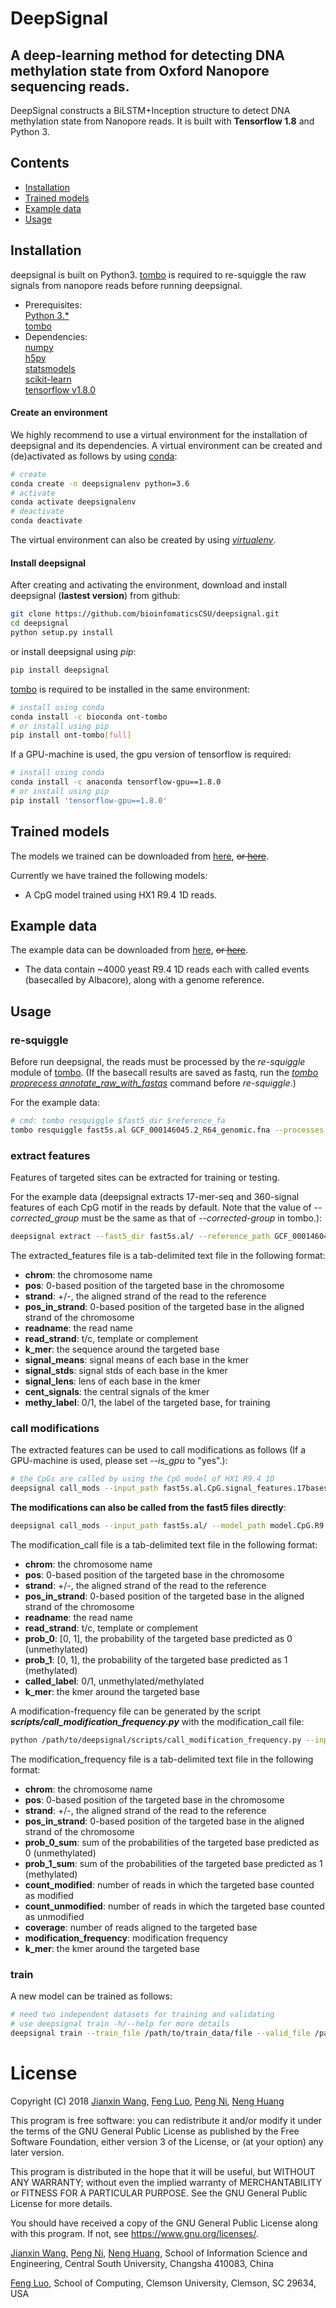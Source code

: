 # DeepSignal
## A deep-learning method for detecting DNA methylation state from Oxford Nanopore sequencing reads.
DeepSignal constructs a BiLSTM+Inception structure to detect DNA methylation state from Nanopore reads. It is
built with **Tensorflow 1.8** and Python 3.

## Contents
- [Installation](#Installation)
- [Trained models](#Trained-models)
- [Example data](#Example-data)
- [Usage](#Usage)

## Installation
deepsignal is built on Python3. [tombo](https://github.com/nanoporetech/tombo) is required to re-squiggle the raw signals from nanopore reads before running deepsignal.
   - Prerequisites:\
       [Python 3.*](https://www.python.org/)\
       [tombo](https://github.com/nanoporetech/tombo)
   - Dependencies:\
       [numpy](http://www.numpy.org/)\
       [h5py](https://github.com/h5py/h5py)\
       [statsmodels](https://github.com/statsmodels/statsmodels/)\
       [scikit-learn](https://scikit-learn.org/stable/)\
       [tensorflow v1.8.0](https://www.tensorflow.org/)

#### Create an environment
We highly recommend to use a virtual environment for the installation of deepsignal and its dependencies. A virtual environment can be created and (de)activated as follows by using [conda](https://conda.io/docs/):
```bash
# create
conda create -n deepsignalenv python=3.6
# activate
conda activate deepsignalenv
# deactivate
conda deactivate
```
The virtual environment can also be created by using [*virtualenv*](https://github.com/pypa/virtualenv/).

#### Install deepsignal
After creating and activating the environment, download and install deepsignal (**lastest version**) from github:
```bash
git clone https://github.com/bioinfomaticsCSU/deepsignal.git
cd deepsignal
python setup.py install
```
or install deepsignal using *pip*:
```bash
pip install deepsignal
```

[tombo](https://github.com/nanoporetech/tombo) is required to be installed in the same environment:
```bash
# install using conda
conda install -c bioconda ont-tombo
# or install using pip
pip install ont-tombo[full]
``` 

If a GPU-machine is used, the gpu version of tensorflow is required:
```bash
# install using conda
conda install -c anaconda tensorflow-gpu==1.8.0
# or install using pip
pip install 'tensorflow-gpu==1.8.0'
```

## Trained models
The models we trained can be downloaded from [here](http://bioinformatics.csu.edu.cn/resources/softs/nipeng/DeepSignal/index.html), <del>or [here](https://people.cs.clemson.edu/~luofeng/deepsignal/)</del>.

Currently we have trained the following models:
   * A CpG model trained using HX1 R9.4 1D reads.

## Example data
The example data can be downloaded from [here](http://bioinformatics.csu.edu.cn/resources/softs/nipeng/DeepSignal/index.html), <del>or [here](https://people.cs.clemson.edu/~luofeng/deepsignal/)</del>.
   * The data contain ~4000 yeast R9.4 1D reads each with called events (basecalled by Albacore), along with a genome reference.

## Usage
### re-squiggle
Before run deepsignal, the reads must be processed by the *re-squiggle* module of [tombo](https://github.com/nanoporetech/tombo). (If the basecall results are saved as fastq, run the [*tombo proprecess annotate_raw_with_fastqs*](https://nanoporetech.github.io/tombo/resquiggle.html) command before *re-squiggle*.)

For the example data:
```bash
# cmd: tombo resquiggle $fast5_dir $reference_fa
tombo resquiggle fast5s.al GCF_000146045.2_R64_genomic.fna --processes 10 --corrected-group RawGenomeCorrected_001 --basecall-group Basecall_1D_000 --overwrite
```

### extract features
Features of targeted sites can be extracted for training or testing.

For the example data (deepsignal extracts 17-mer-seq and 360-signal features of each CpG motif in the reads by default. Note that the value of *--corrected_group* must be the same as that of *--corrected-group* in tombo.):
```bash
deepsignal extract --fast5_dir fast5s.al/ --reference_path GCF_000146045.2_R64_genomic.fna --write_path fast5s.al.CpG.signal_features.17bases.rawsignals_360.tsv --corrected_group RawGenomeCorrected_001 --nproc 10
```

The extracted_features file is a tab-delimited text file in the following format:
   - **chrom**: the chromosome name
   - **pos**:   0-based position of the targeted base in the chromosome
   - **strand**:    +/-, the aligned strand of the read to the reference
   - **pos_in_strand**: 0-based position of the targeted base in the aligned strand of the chromosome
   - **readname**:  the read name
   - **read_strand**:   t/c, template or complement
   - **k_mer**: the sequence around the targeted base
   - **signal_means**:  signal means of each base in the kmer
   - **signal_stds**:   signal stds of each base in the kmer
   - **signal_lens**:   lens of each base in the kmer
   - **cent_signals**:  the central signals of the kmer
   - **methy_label**:   0/1, the label of the targeted base, for training

### call modifications
The extracted features can be used to call modifications as follows (If a GPU-machine is used, please set *--is_gpu* to "yes".):
```bash
# the CpGs are called by using the CpG model of HX1 R9.4 1D
deepsignal call_mods --input_path fast5s.al.CpG.signal_features.17bases.rawsignals_360.tsv --model_path model.CpG.R9.4_1D.human_hx1.bn17.sn360/bn_17.sn_360.epoch_6.ckpt --result_file fast5s.al.CpG.call_mods.tsv --nproc 10 --is_gpu no
```

**The modifications can also be called from the fast5 files directly**:
```bash
deepsignal call_mods --input_path fast5s.al/ --model_path model.CpG.R9.4_1D.human_hx1.bn17.sn360/bn_17.sn_360.epoch_6.ckpt --result_file fast5s.al.CpG.call_mods.tsv --reference_path GCF_000146045.2_R64_genomic.fna --corrected_group RawGenomeCorrected_001 --nproc 10 --is_gpu no
```

The modification_call file is a tab-delimited text file in the following format:
   - **chrom**: the chromosome name
   - **pos**:   0-based position of the targeted base in the chromosome
   - **strand**:    +/-, the aligned strand of the read to the reference
   - **pos_in_strand**: 0-based position of the targeted base in the aligned strand of the chromosome
   - **readname**:  the read name
   - **read_strand**:   t/c, template or complement
   - **prob_0**:    [0, 1], the probability of the targeted base predicted as 0 (unmethylated)
   - **prob_1**:    [0, 1], the probability of the targeted base predicted as 1 (methylated)
   - **called_label**:  0/1, unmethylated/methylated
   - **k_mer**:   the kmer around the targeted base

A modification-frequency file can be generated by the script __*scripts/call_modification_frequency.py*__ with the modification_call file:
```bash
python /path/to/deepsignal/scripts/call_modification_frequency.py --input_path fast5s.al.CpG.call_mods.tsv --result_file fast5s.al.CpG.call_mods.frequency.tsv --prob_cf 0
```

The modification_frequency file is a tab-delimited text file in the following format:
   - **chrom**: the chromosome name
   - **pos**:   0-based position of the targeted base in the chromosome
   - **strand**:    +/-, the aligned strand of the read to the reference
   - **pos_in_strand**: 0-based position of the targeted base in the aligned strand of the chromosome
   - **prob_0_sum**:    sum of the probabilities of the targeted base predicted as 0 (unmethylated)
   - **prob_1_sum**:    sum of the probabilities of the targeted base predicted as 1 (methylated)
   - **count_modified**:    number of reads in which the targeted base counted as modified
   - **count_unmodified**:  number of reads in which the targeted base counted as unmodified
   - **coverage**:  number of reads aligned to the targeted base
   - **modification_frequency**:    modification frequency
   - **k_mer**:   the kmer around the targeted base

### train
A new model can be trained as follows:
```bash
# need two independent datasets for training and validating
# use deepsignal train -h/--help for more details
deepsignal train --train_file /path/to/train_data/file --valid_file /path/to/valid_data/file --model_dir /dir/to/save/the/new/model
```

License
=========
Copyright (C) 2018 [Jianxin Wang](jxwang@mail.csu.edu.cn), [Feng Luo](luofeng@clemson.edu), [Peng Ni](nipeng@csu.edu.cn), [Neng Huang](huangneng@csu.edu.cn)

This program is free software: you can redistribute it and/or modify it under the terms of the GNU General Public License as published by the Free Software Foundation, either version 3 of the License, or (at your option) any later version.

This program is distributed in the hope that it will be useful, but WITHOUT ANY WARRANTY; without even the implied warranty of MERCHANTABILITY or FITNESS FOR A PARTICULAR PURPOSE. See the GNU General Public License for more details.

You should have received a copy of the GNU General Public License along with this program. If not, see <https://www.gnu.org/licenses/>.

[Jianxin Wang](jxwang@mail.csu.edu.cn), [Peng Ni](nipeng@csu.edu.cn), [Neng Huang](huangneng@csu.edu.cn), 
School of Information Science and Engineering, Central South University, Changsha 410083, China

[Feng Luo](luofeng@clemson.edu), School of Computing, Clemson University, Clemson, SC 29634, USA
